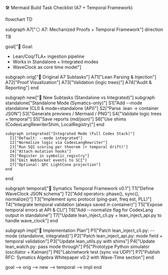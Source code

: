 🛠 Mermaid Build Task Checklist (A7 + Temporal Framework)

flowchart TD

subgraph A7["⚪ A7: Mechanized Proofs + Temporal Framework"]
direction TB

  goal["🎯 Goal:
  - Lean/Coq/TLA+ ingestion pipeline
  - Works in Standalone + Integrated modes
  - WaveClock as core time model"]

  subgraph orig["📌 Original A7 Subtasks"]
    A71["Lean Parsing & Injection"]
    A72["Proof Visualization"]
    A73["Validation (logic trees)"]
    A74["Audit & Reporting"]
  end

  subgraph new["📌 New Subtasks (Standalone vs Integrated)"]
    subgraph standalone["Standalone Mode (Symatics-only)"]
      S1["Add --mode standalone (CLI) & mode=standalone (API)"]
      S2["Parse .lean → container JSON"]
      S3["Generate previews / Mermaid / PNG"]
      S4["Validate logic trees + temporal"]
      S5["Save reports (md/json)"]
      S6["Use shims (CodexLangRewriterShim, LocalRegistry)"]
    end

    subgraph integrated["Integrated Mode (Full Codex Stack)"]
      I1["Default: --mode integrated"]
      I2["Normalize logic via CodexLangRewriter"]
      I3["Run SQI scoring per theorem (+ temporal drift)"]
      I4["Attach mutation hooks"]
      I5["Register in symbolic_registry"]
      I6["Emit WebSocket events to SCI"]
      I7["Optional: QFC LightCone projection"]
    end
  end

  subgraph temporal["📌 Symatics Temporal Framework v0.1"]
    T1["Define WaveClock JSON schema"]
    T2["Add operators: phase(), sync(), normalize()"]
    T3["Implement sync protocol (ping-pair, freq est, PLL)"]
    T4["Integrate temporal validation (always saved in container)"]
    T5["Expose temporal errors at API & CLI"]
    T6["Add --normalize flag for CodexLang output in standalone"]
    T7["Update lean_inject_cli.py + lean_inject_api.py to handle wave_clock"]
  end

  subgraph impl["📌 Implementation Plan"]
    P1["Patch lean_inject_cli.py: --mode {standalone, integrated}"]
    P2["Patch lean_inject_api.py: mode field + temporal validation"]
    P3["Update lean_utils.py with shims"]
    P4["Update lean_watch.py: pass mode through"]
    P5["Prototype Python simulator (oscillator + Kalman)"]
    P6["Lab/network test (sync via UDP)"]
    P7["Publish RFC: Symatics Algebra Whitepaper v0.2 with Wave-Time section"]
  end

  goal --> orig --> new --> temporal --> impl
end

